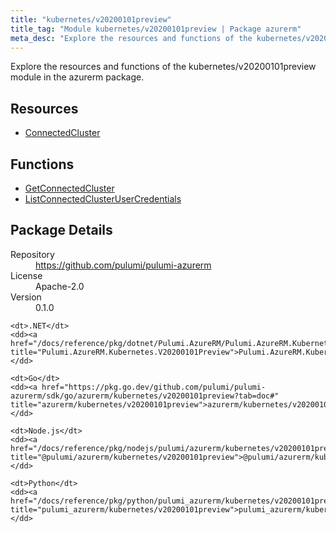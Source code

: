 ```yaml
---
title: "kubernetes/v20200101preview"
title_tag: "Module kubernetes/v20200101preview | Package azurerm"
meta_desc: "Explore the resources and functions of the kubernetes/v20200101preview module in the azurerm package."
---
```


<!-- WARNING: this file was generated by Pulumi Docs Generator. -->
<!-- Do not edit by hand unless you're certain you know what you are doing! -->

Explore the resources and functions of the kubernetes/v20200101preview module in the azurerm package.

<h2 id="resources">Resources</h2>
<ul class="api">
    <li><a href="connectedcluster" title="ConnectedCluster"><span class="symbol resource"></span>ConnectedCluster</a></li>
</ul>

<h2 id="functions">Functions</h2>
<ul class="api">
    <li><a href="getconnectedcluster" title="GetConnectedCluster"><span class="symbol function"></span>GetConnectedCluster</a></li>
    <li><a href="listconnectedclusterusercredentials" title="ListConnectedClusterUserCredentials"><span class="symbol function"></span>ListConnectedClusterUserCredentials</a></li>
</ul>

<h2 id="package-details">Package Details</h2>
<dl class="package-details">
	<dt>Repository</dt>
	<dd><a href="https://github.com/pulumi/pulumi-azurerm">https://github.com/pulumi/pulumi-azurerm</a></dd>
	<dt>License</dt>
	<dd>Apache-2.0</dd>
	<dt>Version</dt>
	<dd>0.1.0</dd>
</dl>



<dl class="tabular">

    <dt>.NET</dt>
    <dd><a href="/docs/reference/pkg/dotnet/Pulumi.AzureRM/Pulumi.AzureRM.Kubernetes.V20200101Preview.html" title="Pulumi.AzureRM.Kubernetes.V20200101Preview">Pulumi.AzureRM.Kubernetes.V20200101Preview</a></dd>

    <dt>Go</dt>
    <dd><a href="https://pkg.go.dev/github.com/pulumi/pulumi-azurerm/sdk/go/azurerm/kubernetes/v20200101preview?tab=doc#" title="azurerm/kubernetes/v20200101preview">azurerm/kubernetes/v20200101preview</a></dd>

    <dt>Node.js</dt>
    <dd><a href="/docs/reference/pkg/nodejs/pulumi/azurerm/kubernetes/v20200101preview/#" title="@pulumi/azurerm/kubernetes/v20200101preview">@pulumi/azurerm/kubernetes/v20200101preview</a></dd>

    <dt>Python</dt>
    <dd><a href="/docs/reference/pkg/python/pulumi_azurerm/kubernetes/v20200101preview" title="pulumi_azurerm/kubernetes/v20200101preview">pulumi_azurerm/kubernetes/v20200101preview</a></dd>

</dl>

